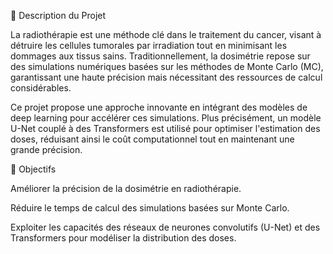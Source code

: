 📌 Description du Projet

La radiothérapie est une méthode clé dans le traitement du cancer, visant à détruire les cellules tumorales par irradiation tout en minimisant les dommages aux tissus sains. Traditionnellement, la dosimétrie repose sur des simulations numériques basées sur les méthodes de Monte Carlo (MC), garantissant une haute précision mais nécessitant des ressources de calcul considérables.

Ce projet propose une approche innovante en intégrant des modèles de deep learning pour accélérer ces simulations. Plus précisément, un modèle U-Net couplé à des Transformers est utilisé pour optimiser l'estimation des doses, réduisant ainsi le coût computationnel tout en maintenant une grande précision.

🚀 Objectifs

Améliorer la précision de la dosimétrie en radiothérapie.

Réduire le temps de calcul des simulations basées sur Monte Carlo.

Exploiter les capacités des réseaux de neurones convolutifs (U-Net) et des Transformers pour modéliser la distribution des doses.
